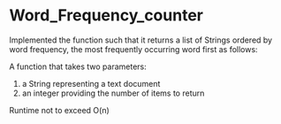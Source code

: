 Word_Frequency_counter
======================
Implemented the function such that it returns a list of Strings ordered by word frequency, the most frequently occurring word first as follows:


A function that takes two parameters:
1. a String representing a text document
2. an integer providing the number of items to return


Runtime not to exceed O(n)
